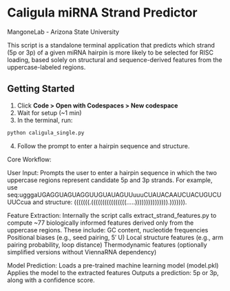 # Caligula miRNA Strand Predictor
MangoneLab - Arizona State University

This script is a standalone terminal application that predicts which strand (5p or 3p) of a given miRNA hairpin is more likely to be selected for RISC loading, based solely on structural and sequence-derived features from the uppercase-labeled regions.

## Getting Started

1. Click **Code > Open with Codespaces > New codespace**
2. Wait for setup (~1 min)
3. In the terminal, run:

```bash
python caligula_single.py
```

4. Follow the prompt to enter a hairpin sequence and structure.


Core Workflow:

User Input:
Prompts the user to enter a hairpin sequence in which the two uppercase regions represent candidate 5p and 3p strands. For example, use seq:ugggaUGAGGUAGUAGGUUGUAUAGUUuuuCUAUACAAUCUACUGUCUUUCcua and structure: (((((((.((((((((((((((((.....))))))))))))))).))))))).

Feature Extraction:
Internally the script calls extract_strand_features.py to compute ~77 biologically informed features derived only from the uppercase regions. These include:
GC content, nucleotide frequencies
Positional biases (e.g., seed pairing, 5′ U)
Local structure features (e.g., arm pairing probability, loop distance)
Thermodynamic features (optionally simplified versions without ViennaRNA dependency)

Model Prediction:
Loads a pre-trained machine learning model (model.pkl)
Applies the model to the extracted features
Outputs a prediction: 5p or 3p, along with a confidence score.


